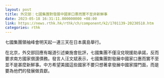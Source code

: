 ```yaml
---
layout: post
title: 外交部：七國集團對發展中國家口惠而實不至非新鮮事
date: 2023-05-18 16:31:11.000000000 +08:00
link: https://news.rthk.hk/rthk/ch/component/k2/1701139-20230518.htm
categories: rthk
---
```


七國集團領袖峰會明天起一連三天在日本廣島舉行。

在北京，外交部回應有報道引述樂施會批評，七國集團不僅沒兌現援助承諾，反而要求南方國家償還債務。發言人汪文斌表示，七國集團對發展中國家口惠而實不至並不是甚麼新鮮事。中方希望美國這些國家不要只想著拿發展中國家撐門面，而是要為他們的發展做貢獻。
